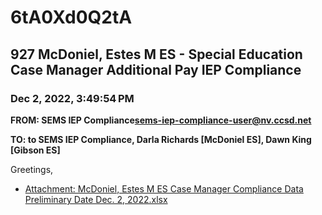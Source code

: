 # 6tA0Xd0Q2tA
## 927 McDoniel, Estes M ES - Special Education Case Manager Additional Pay IEP Compliance
### Dec 2, 2022, 3:49:54 PM
**FROM: SEMS IEP Compliance<sems-iep-compliance-user@nv.ccsd.net>**

**TO: to SEMS IEP Compliance, Darla Richards [McDoniel ES], Dawn King [Gibson ES]**


Greetings, 

 





* [Attachment: McDoniel, Estes M ES Case Manager Compliance Data Preliminary Date Dec. 2, 2022.xlsx](6tA0Xd0Q2tA-attachment-1.xlsx)
